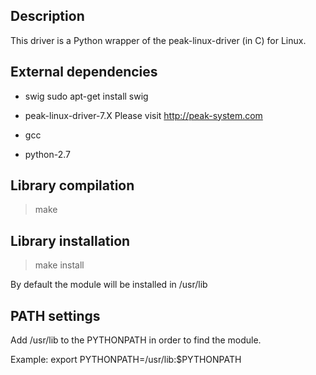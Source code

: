 Description
-----------

This driver is a Python wrapper of the  peak-linux-driver (in C) for Linux.


External dependencies
---------------------

- swig
sudo apt-get install swig

- peak-linux-driver-7.X
Please visit http://peak-system.com

- gcc
- python-2.7


Library compilation
-------------------

> make


Library installation
--------------------

> make install

By default the module will be installed in /usr/lib


PATH settings
-------------

Add /usr/lib to the PYTHONPATH in order to find the module.

Example: export PYTHONPATH=/usr/lib:$PYTHONPATH


